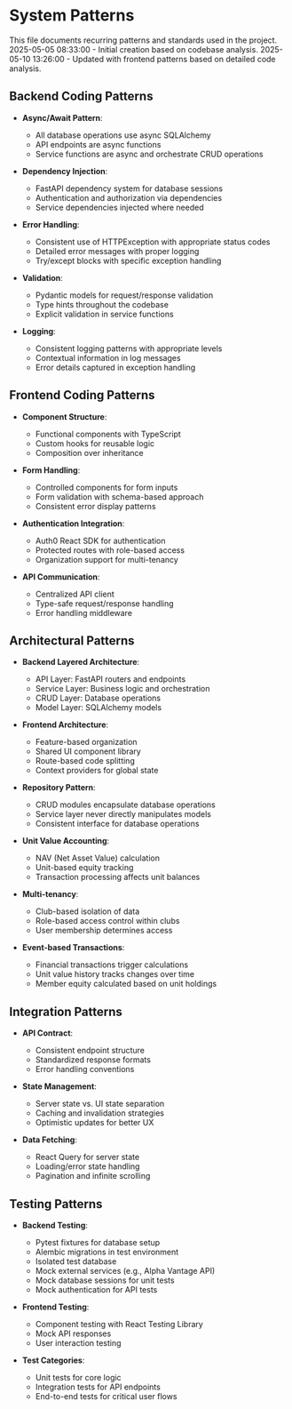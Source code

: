 # System Patterns

This file documents recurring patterns and standards used in the project.
2025-05-05 08:33:00 - Initial creation based on codebase analysis.
2025-05-10 13:26:00 - Updated with frontend patterns based on detailed code analysis.

## Backend Coding Patterns

* **Async/Await Pattern**:
  * All database operations use async SQLAlchemy
  * API endpoints are async functions
  * Service functions are async and orchestrate CRUD operations

* **Dependency Injection**:
  * FastAPI dependency system for database sessions
  * Authentication and authorization via dependencies
  * Service dependencies injected where needed

* **Error Handling**:
  * Consistent use of HTTPException with appropriate status codes
  * Detailed error messages with proper logging
  * Try/except blocks with specific exception handling

* **Validation**:
  * Pydantic models for request/response validation
  * Type hints throughout the codebase
  * Explicit validation in service functions

* **Logging**:
  * Consistent logging patterns with appropriate levels
  * Contextual information in log messages
  * Error details captured in exception handling

## Frontend Coding Patterns

* **Component Structure**:
  * Functional components with TypeScript
  * Custom hooks for reusable logic
  * Composition over inheritance

* **Form Handling**:
  * Controlled components for form inputs
  * Form validation with schema-based approach
  * Consistent error display patterns

* **Authentication Integration**:
  * Auth0 React SDK for authentication
  * Protected routes with role-based access
  * Organization support for multi-tenancy

* **API Communication**:
  * Centralized API client
  * Type-safe request/response handling
  * Error handling middleware

## Architectural Patterns

* **Backend Layered Architecture**:
  * API Layer: FastAPI routers and endpoints
  * Service Layer: Business logic and orchestration
  * CRUD Layer: Database operations
  * Model Layer: SQLAlchemy models

* **Frontend Architecture**:
  * Feature-based organization
  * Shared UI component library
  * Route-based code splitting
  * Context providers for global state

* **Repository Pattern**:
  * CRUD modules encapsulate database operations
  * Service layer never directly manipulates models
  * Consistent interface for database operations

* **Unit Value Accounting**:
  * NAV (Net Asset Value) calculation
  * Unit-based equity tracking
  * Transaction processing affects unit balances

* **Multi-tenancy**:
  * Club-based isolation of data
  * Role-based access control within clubs
  * User membership determines access

* **Event-based Transactions**:
  * Financial transactions trigger calculations
  * Unit value history tracks changes over time
  * Member equity calculated based on unit holdings

## Integration Patterns

* **API Contract**:
  * Consistent endpoint structure
  * Standardized response formats
  * Error handling conventions

* **State Management**:
  * Server state vs. UI state separation
  * Caching and invalidation strategies
  * Optimistic updates for better UX

* **Data Fetching**:
  * React Query for server state
  * Loading/error state handling
  * Pagination and infinite scrolling

## Testing Patterns

* **Backend Testing**:
  * Pytest fixtures for database setup
  * Alembic migrations in test environment
  * Isolated test database
  * Mock external services (e.g., Alpha Vantage API)
  * Mock database sessions for unit tests
  * Mock authentication for API tests

* **Frontend Testing**:
  * Component testing with React Testing Library
  * Mock API responses
  * User interaction testing

* **Test Categories**:
  * Unit tests for core logic
  * Integration tests for API endpoints
  * End-to-end tests for critical user flows
